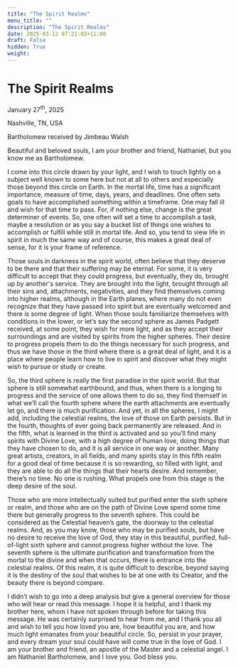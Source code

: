 ```yaml
---
title: "The Spirit Realms"
menu_title: ""
description: "The Spirit Realms"
date: 2025-03-12 07:21:03+11:00
draft: False
hidden: True
weight:
---
```

# The Spirit Realms

January 27<sup>th</sup>, 2025

Nashville, TN, USA

Bartholomew received by Jimbeau Walsh

Beautiful and beloved souls, I am your brother and friend, Nathaniel, but you know me as Bartholomew.

I come into this circle drawn by your light, and I wish to touch lightly on a subject well known to some here but not at all to others and especially those beyond this circle on Earth. In the mortal life, time has a significant importance, measure of time, days, years, and deadlines. One often sets goals to have accomplished something within a timeframe. One may fall ill and wish for that time to pass. For, if nothing else, change is the great determiner of events. So, one often will set a time to accomplish a task, maybe a resolution or as you say a bucket list of things one wishes to accomplish or fulfill while still in mortal life. And so, you tend to view life in spirit in much the same way and of course, this makes a great deal of sense, for it is your frame of reference.

Those souls in darkness in the spirit world, often believe that they deserve to be there and that their suffering may be eternal.  For some, it is very difficult to accept that they could progress, but eventually, they do, brought up by another's service. They are brought into the light, brought through all their sins and, attachments, negativities, and they find themselves coming into higher realms, although in the Earth planes, where many do not even recognize that they have passed into spirit but are eventually welcomed and there is some degree of light. When those souls familiarize themselves with conditions in the lower, or let’s say the second sphere as James Padgett received, at some point, they wish for more light, and as they accept their surroundings and are visited by spirits from the higher spheres.  Their desire to progress propels them to do the things necessary for such progress, and thus we have those in the third where there is a great deal of light, and it is a place where people learn how to live in spirit and discover what they might wish to pursue or study or create.

So, the third sphere is really the first paradise in the spirit world. But that sphere is still somewhat earthbound, and thus, when there is a longing to progress and the service of one allows them to do so, they find themself in what we’ll call the fourth sphere where the earth attachments are eventually let go, and there is much purification. And yet, in all the spheres, I might add, including the celestial realms, the love of those on Earth persists. But in the fourth, thoughts of ever going back permanently are released. And in the fifth, what is learned in the third is activated and so you’ll find many spirits with Divine Love, with a high degree of human love, doing things that they have chosen to do, and it is all service in one way or another. Many great artists, creators, in all fields, and many spirits stay in this fifth realm for a good deal of time because it is so rewarding, so filled with light, and they are able to do all the things that their hearts desire. And remember, there’s no time. No one is rushing. What propels one from this stage is the deep desire of the soul.

Those who are more intellectually suited but purified enter the sixth sphere or realm, and those who are on the path of Divine Love spend some time there but generally progress to the seventh sphere. This could be considered as the Celestial heaven’s gate, the doorway to the celestial realms. And, as you may know, those who may be purified souls, but have no desire to receive the love of God, they stay in this beautiful, purified, full-of-light sixth sphere and cannot progress higher without the love. The seventh sphere is the ultimate purification and transformation from the mortal to the divine and when that occurs, there is entrance into the celestial realms. Of this realm, it is quite difficult to describe, beyond saying it is the destiny of the soul that wishes to be at one with its Creator, and the beauty there is beyond compare.

I didn’t wish to go into a deep analysis but give a general overview for those who will hear or read this message. I hope it is helpful, and I thank my brother here, whom I have not spoken through before for taking this message. He was certainly surprised to hear from me, and I thank you all and wish to tell you how loved you are, how beautiful you are, and how much light emanates from your beautiful circle. So, persist in your prayer, and every dream your soul could have will come true in the love of God. I am your brother and friend, an apostle of the Master and a celestial angel. I am Nathaniel Bartholomew, and I love you. God bless you.
